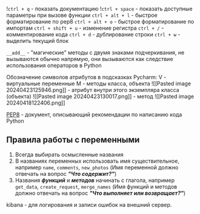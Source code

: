 !`ctrl + q` - показать документацию
!`ctrl + space` - показать доступные параметры при вызове функции
`ctrl + alt + l` - быстрое форматирование по pep8
`ctrl + alt + o` - быстрое форматирование по импортам
`ctrl + shift + u` - изменение регистра
`ctrl + /` - комментирование кода
`ctrl + d` - дублирование строки
`ctrl + w` - выделить текущий блок


`__add__` - "магические" методы с двумя знаками подчеркивания, не вызываются обычно напрямую, они вызываются как следствие использования операторов в Python

Обозначение символов атрибутов в подсказках Pycharm:
V - виртуальные переменные
M - методы класса, объекта
 ![[Pasted image 20240423125946.png]] -  атрибут внутри этого экземпляра класса (объекта)
 ![[Pasted image 20240423130017.png]] - метод 
![[Pasted image 20240418122406.png]]




[PEP8](https://peps.python.org/pep-0008/) - документ, описывающий рекомендации по написанию кода Python

## Правила работы с переменными

1. Всегда выбирать осмысленные названия
2. В названиях переменных использовать имя существительное, например `name`, `comments`, `new_photos` (Имя переменной должно отвечать на вопрос ***"Что содержит?"***)
3. Названия ***функций*** и ***методов*** начинать с глагола, например `get_data`, `create_request`, `merge_names` (Имя функций и методов должно отвечать на вопрос ***"Что выполняет или возвращает?"***)

kibana - для логирования и записи ошибок на внешний сервер.